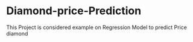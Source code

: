 # Diamond-price-Prediction
This Project is considered example on Regression Model to predict Price diamond 
